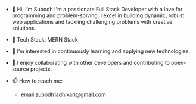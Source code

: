 - 👋 Hi, I’m Subodh
  I'm a passionate Full Stack Developer with a love for programming and problem-solving. I excel in building dynamic, robust web 
  applications and tackling challenging problems with creative solutions.
  
- 🔧 Tech Stack: MERN Stack

- 👀 I’m interested in continuously learning and applying new technologies.
  
- 💞️ I enjoy collaborating with other developers and contributing to open-source projects.
  
- 📫 How to reach me:
  - email:subodh1adhikari@gmail.com

<!---
0subodh/0subodh is a ✨ special ✨ repository because its `README.md` (this file) appears on your GitHub profile.
You can click the Preview link to take a look at your changes.
--->
